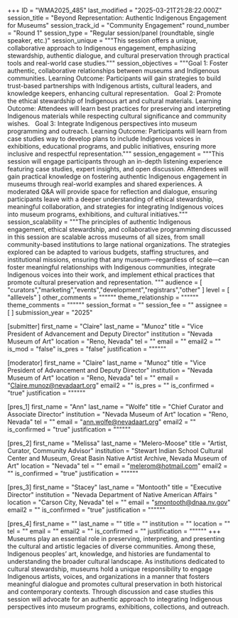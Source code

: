 +++
ID = "WMA2025_485"
last_modified = "2025-03-21T21:28:22.000Z"
session_title = "Beyond Representation: Authentic Indigenous Engagement for Museums"
session_track_id = "Community Engagement"
round_number = "Round 1"
session_type = "Regular session/panel (roundtable, single speaker, etc.)"
session_unique = """This session offers a unique, collaborative approach to Indigenous engagement, emphasizing stewardship, authentic dialogue, and cultural preservation through practical tools and real-world case studies."""
session_objectives = """Goal 1: Foster authentic, collaborative relationships between museums and Indigenous communities.
Learning Outcome: Participants will gain strategies to build trust-based partnerships with Indigenous artists, cultural leaders, and knowledge keepers, enhancing cultural representation.
 
Goal 2: Promote the ethical stewardship of Indigenous art and cultural materials.
Learning Outcome: Attendees will learn best practices for preserving and interpreting Indigenous materials while respecting cultural significance and community wishes.
 
Goal 3: Integrate Indigenous perspectives into museum programming and outreach.
Learning Outcome: Participants will learn from case studies way to develop plans to include Indigenous voices in exhibitions, educational programs, and public initiatives, ensuring more inclusive and respectful representation."""
session_engagement = """This session will engage participants through an in-depth listening experience featuring case studies, expert insights, and open discussion. Attendees will gain practical knowledge on fostering authentic Indigenous engagement in museums through real-world examples and shared experiences. A moderated Q&A will provide space for reflection and dialogue, ensuring participants leave with a deeper understanding of ethical stewardship, meaningful collaboration, and strategies for integrating Indigenous voices into museum programs, exhibitions, and cultural initiatives."""
session_scalability = """The principles of authentic Indigenous engagement, ethical stewardship, and collaborative programming discussed in this session are scalable across museums of all sizes, from small community-based institutions to large national organizations. The strategies explored can be adapted to various budgets, staffing structures, and institutional missions, ensuring that any museum—regardless of scale—can foster meaningful relationships with Indigenous communities, integrate Indigenous voices into their work, and implement ethical practices that promote cultural preservation and representation.
"""
audience = [ "curators","marketing","events","development","registrars","other" ]
level = [ "alllevels" ]
other_comments = """"""
theme_relationship = """"""
theme_comments = """"""
session_format = ""
session_fee = ""
assignee = [  ]
submission_year = "2025"

[submitter]
first_name = "Claire"
last_name = "Munoz"
title = "Vice President of Advancement and Deputy Director"
institution = "Nevada Museum of Art"
location = "Reno, Nevada"
tel = ""
email = ""
email2 = ""
is_mod = "false"
is_pres = "false"
justification = """"""

[moderator]
first_name = "Claire"
last_name = "Munoz"
title = "Vice President of Advancement and Deputy Director"
institution = "Nevada Museum of Art"
location = "Reno, Nevada"
tel = ""
email = "Claire.munoz@nevadaart.org"
email2 = ""
is_pres = ""
is_confirmed = "true"
justification = """"""

[pres_1]
first_name = "Ann"
last_name = "Wolfe"
title = "Chief Curator and Associate Director"
institution = "Nevada Museum of Art"
location = "Reno, Nevada"
tel = ""
email = "ann.wolfe@nevadaart.org"
email2 = ""
is_confirmed = "true"
justification = """"""

[pres_2]
first_name = "Melissa"
last_name = "Melero-Moose"
title = "Artist, Curator, Community Advisor"
institution = "Stewart Indian School Cultural Center and Museum, Great Basin Native Artist Archive, Nevada Museum of Art"
location = "Nevada"
tel = ""
email = "melerom@hotmail.com"
email2 = ""
is_confirmed = "true"
justification = """"""

[pres_3]
first_name = "Stacey"
last_name = "Montooth"
title = "Executive Director"
institution = "Nevada Department of Native American Affairs "
location = "Carson City, Nevada"
tel = ""
email = "smontooth@dnaa.nv.gov"
email2 = ""
is_confirmed = "true"
justification = """"""

[pres_4]
first_name = ""
last_name = ""
title = ""
institution = ""
location = ""
tel = ""
email = ""
email2 = ""
is_confirmed = ""
justification = """"""
+++
Museums play an essential role in preserving, interpreting, and presenting the cultural and artistic legacies of diverse communities. Among these, Indigenous peoples’ art, knowledge, and histories are fundamental to understanding the broader cultural landscape. As institutions dedicated to cultural stewardship, museums hold a unique responsibility to engage Indigenous artists, voices, and organizations in a manner that fosters meaningful dialogue and promotes cultural preservation in both historical and contemporary contexts. Through discussion and case studies this session will advocate for an authentic approach to integrating Indigenous perspectives into museum programs, exhibitions, collections, and outreach.
